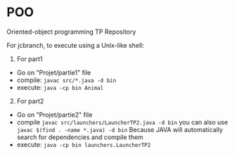 # POO
Oriented-object programming TP Repository

For jcbranch, to execute using a Unix-like shell:

1. For part1
- Go on "Projet/partie1" file
- compile: `javac src/*.java -d bin`
- execute: `java -cp bin Animal`

2. For part2
- Go on "Projet/partie2" file
- compile `javac src/launchers/LauncherTP2.java -d bin`
you can also use `javac $(find . -name *.java) -d bin`
Because JAVA will automatically search for dependencies and compile them
- execute: `java -cp bin launchers.LauncherTP2`

